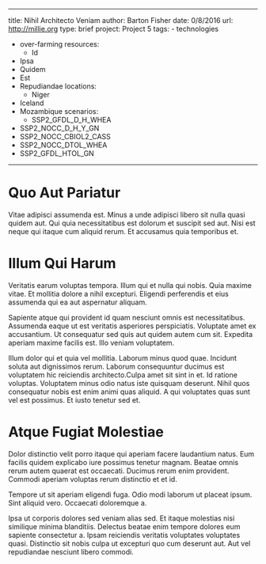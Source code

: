 ---
  title: Nihil Architecto Veniam
  author: Barton Fisher
  date: 0/8/2016
  url: http://millie.org
  type: brief
  project: Project 5
  tags:
    - technologies
  - over-farming
  resources:
    - Id
  - Ipsa
  - Quidem
  - Est
  - Repudiandae
  locations:
    - Niger
  - Iceland
  - Mozambique
  scenarios:
    - SSP2_GFDL_D_H_WHEA
  - SSP2_NOCC_D_H_Y_GN
  - SSP2_NOCC_CBIOL2_CASS
  - SSP2_NOCC_DTOL_WHEA
  - SSP2_GFDL_HTOL_GN
  ---
  # Quo Aut Pariatur
Vitae adipisci assumenda est. Minus a unde adipisci libero sit nulla quasi quidem aut. Qui quia necessitatibus est dolorum et suscipit sed aut. Nisi est neque qui itaque cum aliquid rerum. Et accusamus quia temporibus et.

# Illum Qui Harum
Veritatis earum voluptas tempora. Illum qui et nulla qui nobis. Quia maxime vitae. Et mollitia dolore a nihil excepturi. Eligendi perferendis et eius assumenda qui ea aut aspernatur aliquam.
 Sapiente atque qui provident id quam nesciunt omnis est necessitatibus. Assumenda eaque ut est veritatis asperiores perspiciatis. Voluptate amet ex accusantium. Ut consequatur sed quis aut quidem autem cum sit. Expedita aperiam maxime facilis est. Illo veniam voluptatem.
 Illum dolor qui et quia vel mollitia. Laborum minus quod quae. Incidunt soluta aut dignissimos rerum. Laborum consequuntur ducimus est voluptatem hic reiciendis architecto.Culpa amet sit sint in et. Id ratione voluptas. Voluptatem minus odio natus iste quisquam deserunt. Nihil quos consequatur nobis est enim animi quas aliquid. A qui voluptates quas sunt vel est possimus. Et iusto tenetur sed et.

# Atque Fugiat Molestiae
Dolor distinctio velit porro itaque qui aperiam facere laudantium natus. Eum facilis quidem explicabo iure possimus tenetur magnam. Beatae omnis rerum autem quaerat est occaecati. Ducimus rerum enim provident. Commodi aperiam voluptas rerum distinctio et et id.
 Tempore ut sit aperiam eligendi fuga. Odio modi laborum ut placeat ipsum. Sint aliquid vero. Occaecati doloremque a.
 Ipsa ut corporis dolores sed veniam alias sed. Et itaque molestias nisi similique minima blanditiis. Delectus beatae enim tempore dolores eum sapiente consectetur a. Ipsam reiciendis veritatis voluptates voluptates quasi. Distinctio sit nobis culpa ut excepturi quo cum deserunt aut. Aut vel repudiandae nesciunt libero commodi.
